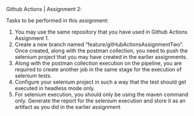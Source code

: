 Github Actions | Assignment 2:

Tasks to be performed in this assignment:

1. You may use the same repository that you have used in Github Actions Assignment 1.
2. Create a new branch named “feature/gitHubActionsAssignmentTwo”. Once created, along with the postman collection, you need to push the selenium project that you may have created in the earlier assignments.
3. Along with the postman collection execution on the pipeline, you are required to create another job in the same stage for the execution of selenium tests.
4. Configure your selenium project in such a way that the test should get executed in headless mode only.
5. For selenium execution, you should only be using the maven command only. Generate the report for the selenium execution and store it as an artifact as you did in the earlier assignment
